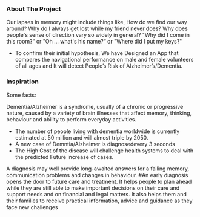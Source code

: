 <!-- ABOUT THE PROJECT -->
### About The Project

Our lapses in memory might include things like,
 How do we find our way around? Why do I always get lost while my friend never does? Why does people's sense of direction vary so widely in general? "Why did I come in this room?“ or "Oh ... what's his name?“ or "Where did I put my keys?"
- To confirm their initial hypothesis, We have Designed an App that compares the navigational performance on male and female volunteers of all ages and It will detect People’s Risk of Alzheimer’s/Dementia.

### Inspiration

Some facts:

Dementia/Alzheimer is a syndrome, usually of a chronic or progressive nature, caused by a variety of brain illnesses that affect memory, thinking, behaviour and ability to perform everyday activities.

- The number of people living with dementia worldwide is currently estimated at 50 million and will almost triple by 2050.
- A new case of Demntia/Alzheimer is diagnosedevery 3 seconds 
- The High Cost of the disease will challenge health systems to deal with the predicted Future increase of cases.

A diagnosis may well provide long-awaited answers for a failing memory, communication problems and changes in behaviour.
#An early diagnosis opens the door to future care and treatment. It helps people to plan ahead while they are still able to make important decisions on their care and support needs and on financial and legal matters. It also helps them and their families to receive practical information, advice and guidance as they face new challenges
